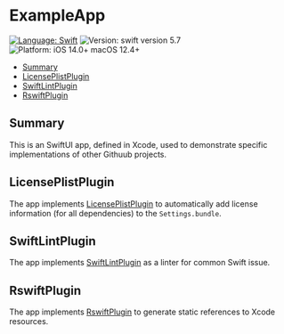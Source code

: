 # ExampleApp


[![Language: Swift](https://img.shields.io/badge/language-swift-f48041.svg?style=flat)](https://developer.apple.com/swift)
![Version: swift version 5.7](https://img.shields.io/badge/swift-5.7-F16D39.svg?style=flat)
![Platform: iOS 14.0+ macOS 12.4+](https://img.shields.io/badge/target-iOS%2013.7%2B%20macOS%2012.4%2B-blue.svg?style=flat)

* [Summary](#summary)
* [LicensePlistPlugin](#licenseplistplugin)
* [SwiftLintPlugin](#swiftlintplugin)
* [RswiftPlugin](#rswiftplugin)

## Summary
This is an SwiftUI app, defined in Xcode, used to demonstrate specific implementations of other Githuub projects.

## LicensePlistPlugin
The app implements [LicensePlistPlugin](https://github.com/alandeguz/LicensePlistPlugin) to automatically add license information (for all dependencies) to the `Settings.bundle`.

## SwiftLintPlugin
The app implements [SwiftLintPlugin](https://github.com/alandeguz/SwiftLintPlugin) as a linter for common Swift issue.

## RswiftPlugin
The app implements [RswiftPlugin](https://github.com/alandeguz/RswiftPlugin) to generate static references to Xcode resources.
